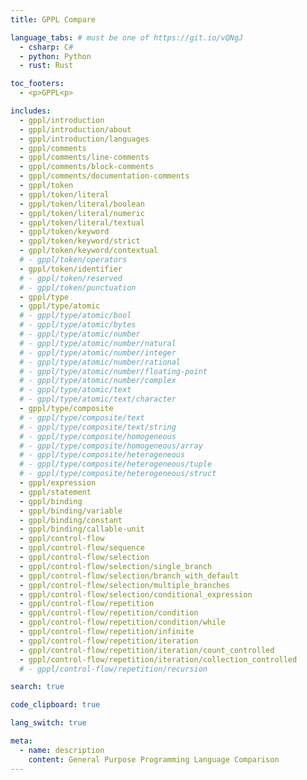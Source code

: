 ```yaml
---
title: GPPL Compare

language_tabs: # must be one of https://git.io/vQNgJ
  - csharp: C#
  - python: Python
  - rust: Rust

toc_footers:
  - <p>GPPL<p>

includes:
  - gppl/introduction
  - gppl/introduction/about
  - gppl/introduction/languages
  - gppl/comments
  - gppl/comments/line-comments
  - gppl/comments/block-comments
  - gppl/comments/documentation-comments
  - gppl/token
  - gppl/token/literal
  - gppl/token/literal/boolean
  - gppl/token/literal/numeric
  - gppl/token/literal/textual
  - gppl/token/keyword
  - gppl/token/keyword/strict
  - gppl/token/keyword/contextual
  # - gppl/token/operators
  - gppl/token/identifier
  # - gppl/token/reserved
  # - gppl/token/punctuation
  - gppl/type
  - gppl/type/atomic
  # - gppl/type/atomic/bool
  # - gppl/type/atomic/bytes
  # - gppl/type/atomic/number
  # - gppl/type/atomic/number/natural
  # - gppl/type/atomic/number/integer
  # - gppl/type/atomic/number/rational
  # - gppl/type/atomic/number/floating-point
  # - gppl/type/atomic/number/complex
  # - gppl/type/atomic/text
  # - gppl/type/atomic/text/character
  - gppl/type/composite
  # - gppl/type/composite/text
  # - gppl/type/composite/text/string
  # - gppl/type/composite/homogeneous
  # - gppl/type/composite/homogeneous/array
  # - gppl/type/composite/heterogeneous
  # - gppl/type/composite/heterogeneous/tuple
  # - gppl/type/composite/heterogeneous/struct
  - gppl/expression
  - gppl/statement
  - gppl/binding
  - gppl/binding/variable
  - gppl/binding/constant
  - gppl/binding/callable-unit
  - gppl/control-flow
  - gppl/control-flow/sequence
  - gppl/control-flow/selection
  - gppl/control-flow/selection/single_branch
  - gppl/control-flow/selection/branch_with_default
  - gppl/control-flow/selection/multiple_branches
  - gppl/control-flow/selection/conditional_expression
  - gppl/control-flow/repetition
  - gppl/control-flow/repetition/condition
  - gppl/control-flow/repetition/condition/while
  - gppl/control-flow/repetition/infinite
  - gppl/control-flow/repetition/iteration
  - gppl/control-flow/repetition/iteration/count_controlled
  - gppl/control-flow/repetition/iteration/collection_controlled
  # - gppl/control-flow/repetition/recursion

search: true

code_clipboard: true

lang_switch: true

meta:
  - name: description
    content: General Purpose Programming Language Comparison
---
```

